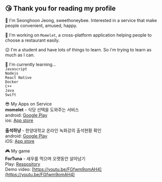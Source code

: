 ## 😘 Thank you for reading my profile

🌱 I'm Seonghoon Jeong, sweethoneybee. Interested in a service that make people convenient, amused, happy.  

🔭 I'm working on `Momelet`, a cross-platform application helping people to choose a restaurant easily.  

😉 I'm a student and have lots of things to learn. So i'm trying to learn as much as I can.  

🥳 I'm currently learning...  
`Javascript`  
`Nodejs`   
`React Native`  
`Docker`  
`C++`  
`Java`  
`Swift`

😎 My Apps on Service  
**momelet** - 식당 선택을 도와주는 서비스  
android: [Google Play](https://play.google.com/store/apps/details?id=com.recoder.momelet)  
ios: [App store](https://apps.apple.com/kr/app/momelet/id1534528860)  

**출석하냥** - 한양대학교 온라인 녹화강의 출석현황 확인    
android: [Google Play](https://play.google.com/store/apps/details?id=com.sweethoneybee.ChulseokHanyang)  
iOS: [App store](https://apps.apple.com/us/app/%EC%B6%9C%EC%84%9D%ED%95%98%EB%83%A5/id1540962786#?platform=iphone)

🎮 My game  
**ForTuna** - 새우를 먹으며 오랫동안 살아남기    
Play: [Respository](https://github.com/sweethoneybee/gameprogramming_capston)   
Demo video: [https://youtu.be/FGfwm9omAH4](https://youtu.be/FGfwm9omAH4)  
<!--
**sweethoneybee/sweethoneybee** is a ✨ _special_ ✨ repository because its `README.md` (this file) appears on your GitHub profile.

Here are some ideas to get you started:

- 🔭 I’m currently working on ...
- 🌱 I’m currently learning ...
- 👯 I’m looking to collaborate on ...
- 🤔 I’m looking for help with ...
- 💬 Ask me about ...
- 📫 How to reach me: ...
- 😄 Pronouns: ...
- ⚡ Fun fact: ...
-->
